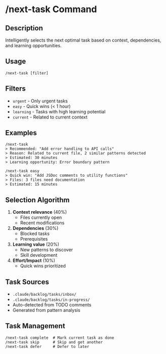 # /next-task Command

## Description
Intelligently selects the next optimal task based on context, dependencies, and learning opportunities.

## Usage
```
/next-task [filter]
```

## Filters
- `urgent` - Only urgent tasks
- `easy` - Quick wins (< 1 hour)
- `learning` - Tasks with high learning potential
- `current` - Related to current context

## Examples
```
/next-task
> Recommended: "Add error handling to API calls"
> Reason: Related to current file, 2 similar patterns detected
> Estimated: 30 minutes
> Learning opportunity: Error boundary pattern

/next-task easy
> Quick win: "Add JSDoc comments to utility functions"
> Files: 3 files need documentation
> Estimated: 15 minutes
```

## Selection Algorithm
1. **Context relevance** (40%)
   - Files currently open
   - Recent modifications
2. **Dependencies** (30%)
   - Blocked tasks
   - Prerequisites
3. **Learning value** (20%)
   - New patterns to discover
   - Skill development
4. **Effort/Impact** (10%)
   - Quick wins prioritized

## Task Sources
- `.claude/backlog/tasks/inbox/`
- `.claude/backlog/tasks/in-progress/`
- Auto-detected from TODO comments
- Generated from pattern analysis

## Task Management
```
/next-task complete  # Mark current task as done
/next-task skip      # Skip and get another
/next-task defer     # Defer to later
```